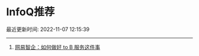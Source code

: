 # InfoQ推荐

最近更新时间: 2022-11-07 12:15:39

--- 
1. [网易智企：如何做好 to B 服务这件事](https://www.infoq.cn/article/CTK8kyEqEJ2843oo4fxk) 
